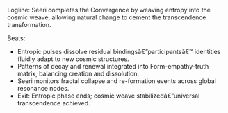 ﻿---
series: 3
novella: 5
file: S3N5_CH07
type: chapter
pov: Seeri
setting: Decay resonance chamber - entropy unification
word_target_min: 1201
word_target_max: 2299
status: outline
---
Logline: Seeri completes the Convergence by weaving entropy into the cosmic weave, allowing natural change to cement the transcendence transformation.

Beats:
- Entropic pulses dissolve residual bindingsâ€”participantsâ€™ identities fluidly adapt to new cosmic structures.
- Patterns of decay and renewal integrated into Form-empathy-truth matrix, balancing creation and dissolution.
- Seeri monitors fractal collapse and re-formation events across global resonance nodes.
- Exit: Entropic phase ends; cosmic weave stabilizedâ€”universal transcendence achieved.